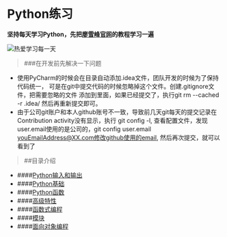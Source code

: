 # Python练习
**坚持每天学习Python，先把[廖雪峰官网](https://www.liaoxuefeng.com/wiki/1016959663602400 "廖雪峰官网")的教程学习一遍**

![热爱学习每一天](http://p0.so.qhimgs1.com/sdr/400__/t01bb1fd1a798f4af6c.png "开工啦")

>###在开发前先解决一下问题
* 使用PyCharm的时候会在目录自动添加.idea文件，团队开发的时候为了保持代码统一，
可是在git中提交代码的时候忽略掉这个文件。创建.gitignore文件，把需要忽略的文件
添加到里面，如果已经提交了，执行git rm --cached -r .idea/ 然后再重新提交即可。
* 由于公司git账户和本人github账号不一致，导致前几天git每天的提交记录在Contribution activity没有显示，执行 git config -l, 查看配置文件，发现user.email使用的是公司的，git config user.email youEmailAddress@XX.com修改github使用的email, 然后再次提交，就可以看到了

>##目录介绍
* ####[Python输入和输出](https://github.com/wangweiwg/python/tree/master/01-Python%E8%BE%93%E5%85%A5%E5%92%8C%E8%BE%93%E5%87%BA "Python输入和输出")
* ####[Python基础](https://github.com/wangweiwg/python/tree/master/02-Python%E5%9F%BA%E7%A1%80 "Python基础")
* ####[Python函数](https://github.com/wangweiwg/python/tree/master/03-Python%E5%87%BD%E6%95%B0 "Python函数")
* ####[高级特性](https://github.com/wangweiwg/python/tree/master/03-Python%E5%87%BD%E6%95%B0 "高级特性")
* ####[函数式编程](https://github.com/wangweiwg/python/tree/master/05-%E5%87%BD%E6%95%B0%E5%BC%8F%E7%BC%96%E7%A8%8B "函数式编程")
* ####[模块](https://github.com/wangweiwg/python/tree/master/06-%E6%A8%A1%E5%9D%97 "模块")
* ####[面向对象编程](https://github.com/wangweiwg/python/tree/master/07-%E9%9D%A2%E5%90%91%E5%AF%B9%E8%B1%A1%E7%BC%96%E7%A8%8B "面向对象编程")
